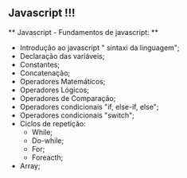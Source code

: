 ## Javascript !!!

 ** Javascript - Fundamentos de javascript: **
 
 - Introdução ao javascript " sintaxi da linguagem";
 - Declaração das variáveis;
 - Constantes;
 - Concatenação;
 - Operadores Matemáticos;
 - Operadores Lógicos;
 - Operadores de Comparação;
 - Operadores condicionais "if, else-if, else";
 - Operadores condicionais "switch";
 - Ciclos de repetição:
    * While;
    * Do-while;
    * For;
    * Foreacth;
 - Array;
 
 


